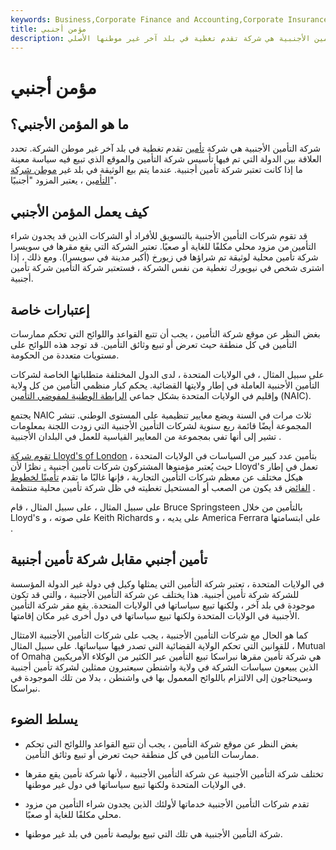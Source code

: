 ```yaml
---
keywords: Business,Corporate Finance and Accounting,Corporate Insurance
title: مؤمن أجنبي
description: شركة التأمين الأجنبية هي شركة تقدم تغطية في بلد آخر غير موطنها الأصلي.
---
```


# مؤمن أجنبي
## ما هو المؤمن الأجنبي؟

شركة التأمين الأجنبية هي شركة [تأمين](/insurance) تقدم تغطية في بلد آخر غير موطن الشركة. تحدد العلاقة بين الدولة التي تم فيها تأسيس شركة التأمين والموقع الذي تبيع فيه سياسة معينة ما إذا كانت تعتبر شركة تأمين أجنبية. عندما يتم بيع الوثيقة في بلد غير [موطن شركة التأمين](/domicile) ، يعتبر المزود "أجنبيًا".

## كيف يعمل المؤمن الأجنبي

قد تقوم شركات التأمين الأجنبية بالتسويق للأفراد أو الشركات الذين قد يجدون شراء التأمين من مزود محلي مكلفًا للغاية أو صعبًا. تعتبر الشركة التي يقع مقرها في سويسرا شركة تأمين محلية لوثيقة تم شراؤها في زيورخ (أكبر مدينة في سويسرا). ومع ذلك ، إذا اشترى شخص في نيويورك تغطية من نفس الشركة ، فستعتبر شركة التأمين شركة تأمين أجنبية.

## إعتبارات خاصة

بغض النظر عن موقع شركة التأمين ، يجب أن تتبع القواعد واللوائح التي تحكم ممارسات التأمين في كل منطقة حيث تعرض أو تبيع وثائق التأمين. قد توجد هذه اللوائح على مستويات متعددة من الحكومة.

على سبيل المثال ، في الولايات المتحدة ، لدى الدول المختلفة متطلباتها الخاصة لشركات التأمين الأجنبية العاملة في إطار ولايتها القضائية. يحكم كبار منظمي التأمين من كل ولاية وإقليم في الولايات المتحدة بشكل جماعي [الرابطة الوطنية لمفوضي التأمين](/nainsurancec) (NAIC).

يجتمع NAIC ثلاث مرات في السنة ويضع معايير تنظيمية على المستوى الوطني. تنشر المجموعة أيضًا قائمة ربع سنوية لشركات التأمين الأجنبية التي زودت اللجنة بمعلومات تشير إلى أنها تفي بمجموعة من المعايير القياسية للعمل في البلدان الأجنبية .

[تقوم شركة Lloyd's of London](/lloyds-london) بتأمين عدد كبير من السياسات في الولايات المتحدة ، حيث يُعتبر مؤمنوها المشتركون شركات تأمين أجنبية [.](/underwriter-syndicate) نظرًا لأن Lloyd's تعمل في إطار هيكل مختلف عن معظم شركات التأمين التجارية ، فإنها غالبًا ما تقدم [تأمينًا لخطوط الفائض](/surplus-lines-insurance) قد يكون من الصعب أو المستحيل تغطيته في ظل شركة تأمين محلية منتظمة .

على سبيل المثال ، على سبيل المثال ، قام Bruce Springsteen بالتأمين من خلال Lloyd's على صوته ، و Keith Richards على يديه ، و America Ferrara على ابتسامتها .

## تأمين أجنبي مقابل شركة تأمين أجنبية

في الولايات المتحدة ، تعتبر شركة التأمين التي يمثلها وكيل في دولة غير الدولة المؤسسة للشركة شركة تأمين أجنبية. هذا يختلف عن شركة التأمين الأجنبية ، والتي قد تكون موجودة في بلد آخر ، ولكنها تبيع سياساتها في الولايات المتحدة. يقع مقر شركة التأمين الأجنبية في الولايات المتحدة ولكنها تبيع سياساتها في دول أخرى غير مكان إقامتها.

كما هو الحال مع شركات التأمين الأجنبية ، يجب على شركات التأمين الأجنبية الامتثال للقوانين التي تحكم الولاية القضائية التي تصدر فيها سياساتها. على سبيل المثال ، Mutual of Omaha هي شركة تأمين مقرها نبراسكا تبيع التأمين عبر الكثير من الوكلاء الأمريكيين الذين يبيعون سياسات الشركة في ولاية واشنطن سيعتبرون ممثلين لشركة تأمين أجنبية وسيحتاجون إلى الالتزام باللوائح المعمول بها في واشنطن ، بدلا من تلك الموجودة في نبراسكا.

## يسلط الضوء

- بغض النظر عن موقع شركة التأمين ، يجب أن تتبع القواعد واللوائح التي تحكم ممارسات التأمين في كل منطقة حيث تعرض أو تبيع وثائق التأمين.

- تختلف شركة التأمين الأجنبية عن شركة التأمين الأجنبية ، لأنها شركة تأمين يقع مقرها في الولايات المتحدة ولكنها تبيع سياساتها في دول غير موطنها.

- تقدم شركات التأمين الأجنبية خدماتها لأولئك الذين يجدون شراء التأمين من مزود محلي مكلفًا للغاية أو صعبًا.

- شركة التأمين الأجنبية هي تلك التي تبيع بوليصة تأمين في بلد غير موطنها.

